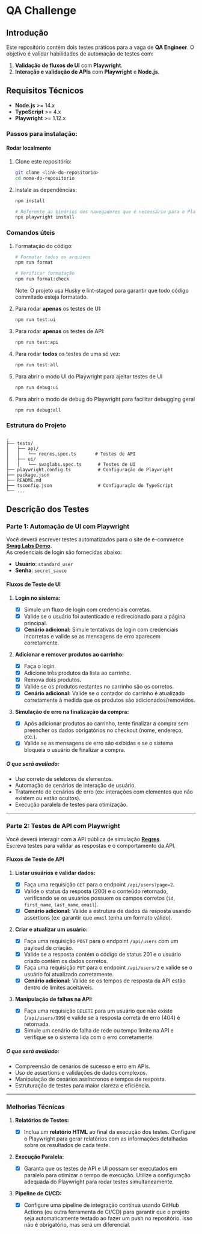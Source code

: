 # QA Challenge

## Introdução

Este repositório contém dois testes práticos para a vaga de **QA Engineer**. O objetivo é validar habilidades de automação de testes com:

1. **Validação de fluxos de UI** com **Playwright**.
2. **Interação e validação de APIs** com **Playwright** e **Node.js**.

## Requisitos Técnicos

- **Node.js** >= 14.x
- **TypeScript** >= 4.x
- **Playwright** >= 1.12.x

### Passos para instalação:

#### Rodar localmente

1. Clone este repositório:

   ```bash
   git clone <link-do-repositorio>
   cd nome-do-repositorio
   ```

2. Instale as dependências:

   ```bash
   npm install

   # Referente ao binários dos navegadores que é necessário para o Playwright rodar testes de UI
   npx playwright install
   ```

### Comandos úteis

1. Formatação do código:

   ```bash
   # Formatar todos os arquivos
   npm run format

   # Verificar formatação
   npm run format:check
   ```

   Note: O projeto usa Husky e lint-staged para garantir que todo código commitado esteja formatado.

2. Para rodar **apenas** os testes de UI:

   ```bash
   npm run test:ui
   ```

3. Para rodar **apenas** os testes de API:

   ```bash
   npm run test:api
   ```

4. Para rodar **todos** os testes de uma só vez:

   ```bash
   npm run test:all
   ```

5. Para abrir o modo UI do Playwright para ajeitar testes de UI

   ```bash
   npm run debug:ui
   ```

6. Para abrir o modo de debug do Playwright para facilitar debugging geral

   ```bash
   npm run debug:all
   ```

### Estrutura do Projeto

```plaintext
.
├── tests/
│   ├── api/
│   │   └── reqres.spec.ts       # Testes de API
│   ├── ui/
│   │   └── swaglabs.spec.ts      # Testes de UI
├── playwright.config.ts          # Configuração do Playwright
├── package.json
├── README.md
├── tsconfig.json                 # Configuração do TypeScript
└── ...
```

## Descrição dos Testes

### Parte 1: Automação de UI com Playwright

Você deverá escrever testes automatizados para o site de e-commerce **[Swag Labs Demo](https://www.saucedemo.com/)**.  
As credenciais de login são fornecidas abaixo:

- **Usuário**: `standard_user`
- **Senha**: `secret_sauce`

#### Fluxos de Teste de UI

1. **Login no sistema:**

   - [x] Simule um fluxo de login com credenciais corretas.
   - [x] Valide se o usuário foi autenticado e redirecionado para a página principal.
   - [x] **Cenário adicional:** Simule tentativas de login com credenciais incorretas e valide se as mensagens de erro aparecem corretamente.

2. **Adicionar e remover produtos ao carrinho:**

   - [x] Faça o login.
   - [x] Adicione três produtos da lista ao carrinho.
   - [x] Remova dois produtos.
   - [x] Valide se os produtos restantes no carrinho são os corretos.
   - [x] **Cenário adicional:** Valide se o contador do carrinho é atualizado corretamente à medida que os produtos são adicionados/removidos.

3. **Simulação de erro na finalização da compra:**
   - [x] Após adicionar produtos ao carrinho, tente finalizar a compra sem preencher os dados obrigatórios no checkout (nome, endereço, etc.).
   - [x] Valide se as mensagens de erro são exibidas e se o sistema bloqueia o usuário de finalizar a compra.

##### O que será avaliado:

- Uso correto de seletores de elementos.
- Automação de cenários de interação de usuário.
- Tratamento de cenários de erro (ex: interações com elementos que não existem ou estão ocultos).
- Execução paralela de testes para otimização.

---

### Parte 2: Testes de API com Playwright

Você deverá interagir com a API pública de simulação **[Reqres](https://reqres.in/)**.  
Escreva testes para validar as respostas e o comportamento da API.

#### Fluxos de Teste de API

1. **Listar usuários e validar dados:**

   - [x] Faça uma requisição `GET` para o endpoint `/api/users?page=2`.
   - [x] Valide o status da resposta (200) e o conteúdo retornado, verificando se os usuários possuem os campos corretos (`id`, `first_name`, `last_name`, `email`).
   - [x] **Cenário adicional:** Valide a estrutura de dados da resposta usando assertions (ex: garantir que `email` tenha um formato válido).

2. **Criar e atualizar um usuário:**

   - [x] Faça uma requisição `POST` para o endpoint `/api/users` com um payload de criação.
   - [x] Valide se a resposta contém o código de status 201 e o usuário criado contém os dados corretos.
   - [x] Faça uma requisição `PUT` para o endpoint `/api/users/2` e valide se o usuário foi atualizado corretamente.
   - [x] **Cenário adicional:** Valide se os tempos de resposta da API estão dentro de limites aceitáveis.

3. **Manipulação de falhas na API:**
   - [x] Faça uma requisição `DELETE` para um usuário que não existe (`/api/users/999`) e valide se a resposta correta de erro (404) é retornada.
   - [x] Simule um cenário de falha de rede ou tempo limite na API e verifique se o sistema lida com o erro corretamente.

##### O que será avaliado:

- Compreensão de cenários de sucesso e erro em APIs.
- Uso de assertions e validações de dados complexos.
- Manipulação de cenários assíncronos e tempos de resposta.
- Estruturação de testes para maior clareza e eficiência.

---

### Melhorias Técnicas

1. **Relatórios de Testes:**

   - [x] Inclua um **relatório HTML** ao final da execução dos testes. Configure o Playwright para gerar relatórios com as informações detalhadas sobre os resultados de cada teste.

2. **Execução Paralela:**

   - [x] Garanta que os testes de API e UI possam ser executados em paralelo para otimizar o tempo de execução. Utilize a configuração adequada do Playwright para rodar testes simultaneamente.

3. **Pipeline de CI/CD:**
   - [x] Configure uma pipeline de integração contínua usando GitHub Actions (ou outra ferramenta de CI/CD) para garantir que o projeto seja automaticamente testado ao fazer um push no repositório. Isso não é obrigatório, mas será um diferencial.
